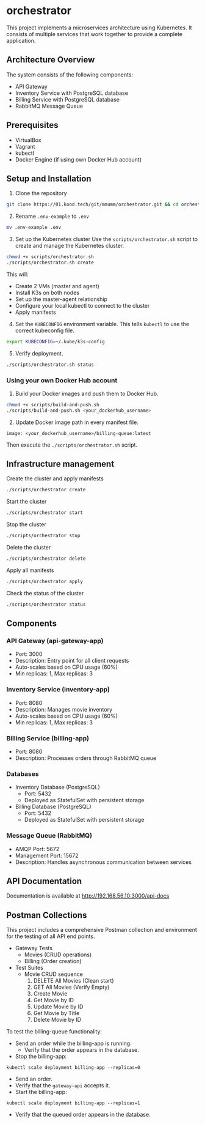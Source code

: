 # orchestrator

This project implements a microservices architecture using Kubernetes. It consists of multiple services that work together to provide a complete application.

## Architecture Overview

The system consists of the following components:

- API Gateway
- Inventory Service with PostgreSQL database
- Billing Service with PostgreSQL database
- RabbitMQ Message Queue

## Prerequisites

- VirtualBox
- Vagrant
- kubectl
- Docker Engine (if using own Docker Hub account)

## Setup and Installation

1. Clone the repository

```bash
git clone https://01.kood.tech/git/mmumm/orchestrator.git && cd orchestrator
```

2. Rename `.env-example` to `.env`

```bash
mv .env-example .env
```

3. Set up the Kubernetes cluster
   Use the `scripts/orchestrator.sh` script to create and manage the Kubernetes cluster.

```bash
chmod +x scripts/orchestrator.sh
./scripts/orchestrator.sh create
```

This will:

- Create 2 VMs (master and agent)
- Install K3s on both nodes
- Set up the master-agent relationship
- Configure your local kubectl to connect to the cluster
- Apply manifests

4. Set the `KUBECONFIG` environment variable.
   This tells `kubectl` to use the correct kubeconfig file.

```bash
export KUBECONFIG=~/.kube/k3s-config
```

5.  Verify deployment.

```bash
./scripts/orchestrator.sh status
```

### Using your own Docker Hub account

1. Build your Docker images and push them to Docker Hub.

```bash
chmod +x scripts/build-and-push.sh
./scripts/build-and-push.sh <your_dockerhub_username>
```

2. Update Docker image path in every manifest file.

`image: <your_dockerhub_username>/billing-queue:latest`

Then execute the `./scripts/orchestrator.sh` script.

## Infrastructure management

Create the cluster and apply manifests

```bash
./scripts/orchestrator create
```

Start the cluster

```bash
./scripts/orchestrator start
```

Stop the cluster

```bash
./scripts/orchestrator stop
```

Delete the cluster

```bash
./scripts/orchestrator delete
```

Apply all manifests

```bash
./scripts/orchestrator apply
```

Check the status of the cluster

```bash
./scripts/orchestrator status
```

## Components

### API Gateway (api-gateway-app)

- Port: 3000
- Description: Entry point for all client requests
- Auto-scales based on CPU usage (60%)
- Min replicas: 1, Max replicas: 3

### Inventory Service (inventory-app)

- Port: 8080
- Description: Manages movie inventory
- Auto-scales based on CPU usage (60%)
- Min replicas: 1, Max replicas: 3

### Billing Service (billing-app)

- Port: 8080
- Description: Processes orders through RabbitMQ queue

### Databases

- Inventory Database (PostgreSQL)
  - Port: 5432
  - Deployed as StatefulSet with persistent storage
- Billing Database (PostgreSQL)
  - Port: 5432
  - Deployed as StatefulSet with persistent storage

### Message Queue (RabbitMQ)

- AMQP Port: 5672
- Management Port: 15672
- Description: Handles asynchronous communication between services

## API Documentation

Documentation is available at http://192.168.56.10:3000/api-docs

## Postman Collections

This project includes a comprehensive Postman collection and environment for the testing of all API end points.

- Gateway Tests
  - Movies (CRUD operations)
  - Billing (Order creation)
- Test Suites
  - Movie CRUD sequence
    1. DELETE All Movies (Clean start)
    2. GET All Movies (Verify Empty)
    3. Create Movie
    4. Get Movie by ID
    5. Update Movie by ID
    6. Get Movie by Title
    7. Delete Movie by ID

To test the billing-queue functionality:

- Send an order while the billing-app is running.
  - Verify that the order appears in the database.
- Stop the billing-app:

`kubectl scale deployment billing-app --replicas=0`

- Send an order.
- Verify that the `gateway-api` accepts it.
- Start the billing-app:

`kubectl scale deployment billing-app --replicas=1`

- Verify that the queued order appears in the database.
